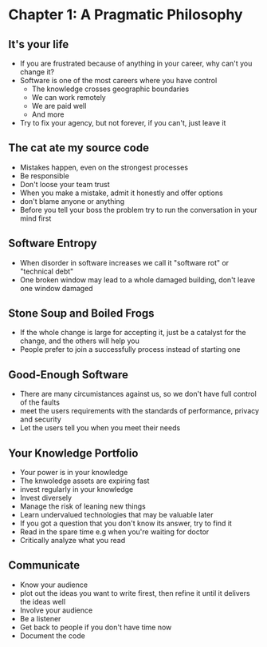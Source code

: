 # Chapter 1: A Pragmatic Philosophy

## It's your life

- If you are frustrated because of anything in your career, why can't you change it?
- Software is one of the most careers where you have control
  - The knowledge crosses geographic boundaries
  - We can work remotely
  - We are paid well
  - And more
- Try to fix your agency, but not forever, if you can't, just leave it

## The cat ate my source code

- Mistakes happen, even on the strongest processes
- Be responsible
- Don't loose your team trust
- When you make a mistake, admit it honestly and offer options
- don't blame anyone or anything
- Before you tell your boss the problem try to run the conversation in your mind first

## Software Entropy

- When disorder in software increases we call it "software rot" or "technical debt"
- One broken window may lead to a whole damaged building, don't leave one window damaged

## Stone Soup and Boiled Frogs

- If the whole change is large for accepting it, just be a catalyst for the change, and the others will help you
- People prefer to join a successfully process instead of starting one

## Good-Enough Software

- There are many circumistances against us, so we don't have full control of the faults
- meet the users requirements with the standards of performance, privacy and security
- Let the users tell you when you meet their needs

## Your Knowledge Portfolio

- Your power is in your knowledge
- The knwoledge assets are expiring fast
- invest regularly in your knowledge
- Invest diversely
- Manage the risk of leaning new things
- Learn undervalued technologies that may be valuable later
- If you got a question that you don't know its answer, try to find it
- Read in the spare time e.g when you're waiting for doctor
- Critically analyze what you read

## Communicate

- Know your audience
- plot out the ideas you want to write firest, then refine it until it delivers the ideas well
- Involve your audience
- Be a listener
- Get back to people if you don't have time now
- Document the code
